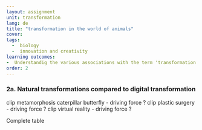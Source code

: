 ```yaml
---
layout: assignment
unit: transformation
lang: de
title: "transformation in the world of animals"  
cover:
tags:
  -  biology
  -  innovation and creativity
learning outcomes:
-  Understandig the various associations with the term 'transformation'
order: 2
---
```

<!-- more -->

<!-- briefing-student -->

### 2a. Natural transformations compared to digital transformation  
<!-- section-contents -->

clip metamorphosis caterpillar butterfly - driving force ?
clip plastic surgery - driving force ?
clip virtual reality - driving force ?

Complete table

<!-- briefing-teacher -->
